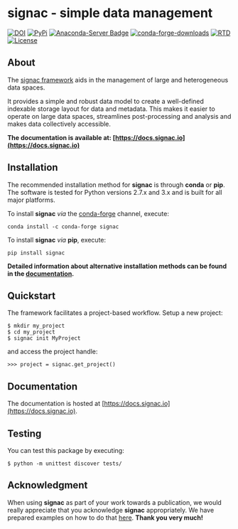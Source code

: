 # signac - simple data management

[![DOI](https://zenodo.org/badge/72946496.svg)](https://zenodo.org/badge/latestdoi/72946496)
[![PyPi](https://img.shields.io/pypi/v/signac.svg)](https://pypi.org/project/signac/)
[![Anaconda-Server Badge](https://anaconda.org/conda-forge/signac/badges/version.svg)](https://anaconda.org/conda-forge/signac)
[![conda-forge-downloads](https://img.shields.io/conda/dn/conda-forge/signac.svg)](https://anaconda.org/conda-forge/signac)
[![RTD](https://readthedocs.org/projects/signac/badge/?version=latest)](https://docs.signac.io)
[![License](https://img.shields.io/github/license/csadorf/signac.svg)](https://github.com/glotzerlab/signac/blob/master/LICENSE.txt)

## About

The [signac framework](https://signac.io) aids in the management of large and heterogeneous data spaces.

It provides a simple and robust data model to create a well-defined indexable storage layout for data and metadata.
This makes it easier to operate on large data spaces, streamlines post-processing and analysis and makes data collectively accessible.

**The documentation is available at: [https://docs.signac.io](https://docs.signac.io)**

## Installation

The recommended installation method for **signac** is through **conda** or **pip**.
The software is tested for Python versions 2.7.x and 3.x and is built for all major platforms.

To install **signac** *via* the [conda-forge](https://conda-forge.github.io/) channel, execute:

    conda install -c conda-forge signac

To install **signac** *via* **pip**, execute:

    pip install signac

**Detailed information about alternative installation methods can be found in the [documentation](https://docs.signac.io/en/latest/installation.html).**

## Quickstart

The framework facilitates a project-based workflow.
Setup a new project:

    $ mkdir my_project
    $ cd my_project
    $ signac init MyProject

and access the project handle:

    >>> project = signac.get_project()

## Documentation

The documentation is hosted at [https://docs.signac.io](https://docs.signac.io).

## Testing

You can test this package by executing:

    $ python -m unittest discover tests/

## Acknowledgment

When using **signac** as part of your work towards a publication, we would really appreciate that you acknowledge **signac** appropriately.
We have prepared examples on how to do that [here](http://docs.signac.io/en/latest/acknowledge.html).
**Thank you very much!**
